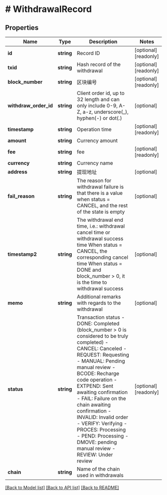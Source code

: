 # # WithdrawalRecord

## Properties

Name | Type | Description | Notes
------------ | ------------- | ------------- | -------------
**id** | **string** | Record ID | [optional] [readonly] 
**txid** | **string** | Hash record of the withdrawal | [optional] [readonly] 
**block_number** | **string** | 区块编号 | [optional] [readonly] 
**withdraw_order_id** | **string** | Client order id, up to 32 length and can only include 0-9, A-Z, a-z, underscore(_), hyphen(-) or dot(.) | [optional] 
**timestamp** | **string** | Operation time | [optional] [readonly] 
**amount** | **string** | Currency amount | 
**fee** | **string** | fee | [optional] [readonly] 
**currency** | **string** | Currency name | 
**address** | **string** | 提现地址 | [optional] 
**fail_reason** | **string** | The reason for withdrawal failure is that there is a value when status &#x3D; CANCEL, and the rest of the state is empty | [optional] 
**timestamp2** | **string** | The withdrawal end time, i.e.: withdrawal cancel time or withdrawal success time When status &#x3D; CANCEL, the corresponding cancel time When status &#x3D; DONE and block_number &gt; 0, it is the time to withdrawal success | [optional] 
**memo** | **string** | Additional remarks with regards to the withdrawal | [optional] 
**status** | **string** | Transaction status  - DONE: Completed (block_number &gt; 0 is considered to be truly completed) - CANCEL: Canceled - REQUEST: Requesting - MANUAL: Pending manual review - BCODE: Recharge code operation - EXTPEND: Sent awaiting confirmation - FAIL: Failure on the chain awaiting confirmation - INVALID: Invalid order - VERIFY: Verifying - PROCES: Processing - PEND: Processing - DMOVE: pending manual review - REVIEW: Under review | [optional] [readonly] 
**chain** | **string** | Name of the chain used in withdrawals | 

[[Back to Model list]](../../README.md#documentation-for-models) [[Back to API list]](../../README.md#documentation-for-api-endpoints) [[Back to README]](../../README.md)
